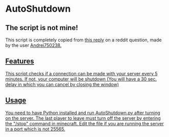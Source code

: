# AutoShutdown
## The script is not mine!
  This script is completely copied from <a href="https://www.reddit.com/r/admincraft/comments/gp8r2k/comment/frs1rg4/?utm_source=share&utm_medium=web2x&context=3/">this reply</a> on a reddit question, made by the user <a href="https://www.reddit.com/user/Andrei750238/"> Andrei750238.
## Features
  This script checks if a connection can be made with your server every 5 minutes. If not, your computer will be shutdown (You will have a 30 sec. delay in which you can cancel by closing the window)
## Usage
  You need to have Python installed and run AutoShutdown.py after turning on the server. The last player to leave must turn off the server by entering the "/stop" command in minecraft.
  Edit the file if you are running the server in a port which is not 25565.
